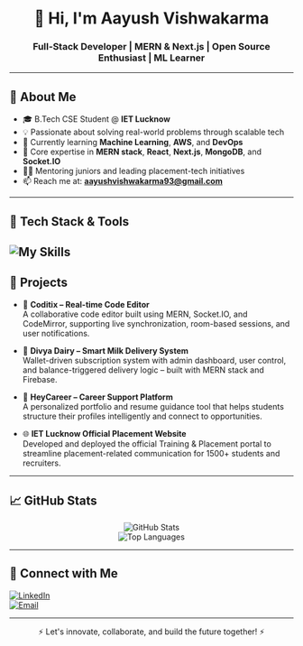 <h1 align="center">👋 Hi, I'm Aayush Vishwakarma</h1>
<h3 align="center">Full‑Stack Developer | MERN & Next.js | Open Source Enthusiast | ML Learner</h3>

---

## 🎯 About Me

- 🎓 B.Tech CSE Student @ **IET Lucknow**
- 💡 Passionate about solving real-world problems through scalable tech  
- 🚀 Currently learning **Machine Learning**, **AWS**, and **DevOps**
- 🔧 Core expertise in **MERN stack**, **React**, **Next.js**, **MongoDB**, and **Socket.IO**
- 👨‍🏫 Mentoring juniors and leading placement-tech initiatives
- 📫 Reach me at: **aayushvishwakarma93@gmail.com**

---

## 🧰 Tech Stack & Tools

![My Skills](https://skillicons.dev/icons?i=python,cpp,html,css,js,react,nodejs,mongodb,express,tailwind,git,github,linux,tensorflow,opencv)
---

## 🚀 Projects

- 🧠 **Coditix – Real-time Code Editor**  
  A collaborative code editor built using MERN, Socket.IO, and CodeMirror, supporting live synchronization, room-based sessions, and user notifications.

- 🥛 **Divya Dairy – Smart Milk Delivery System**  
  Wallet-driven subscription system with admin dashboard, user control, and balance-triggered delivery logic – built with MERN stack and Firebase.

- 💼 **HeyCareer – Career Support Platform**  
  A personalized portfolio and resume guidance tool that helps students structure their profiles intelligently and connect to opportunities.

- 🌐 **IET Lucknow Official Placement Website**  
  Developed and deployed the official Training & Placement portal to streamline placement-related communication for 1500+ students and recruiters.


---

## 📈 GitHub Stats

<div align="center">

![GitHub Stats](https://github-readme-stats.vercel.app/api?username=Aayushhh07&show_icons=true&theme=radical&hide_title=true&hide_border=true)  
![Top Languages](https://github-readme-stats.vercel.app/api/top-langs/?username=Aayushhh07&layout=compact&theme=radical&hide_border=true)

</div>

---

## 🔗 Connect with Me

[![LinkedIn](https://img.shields.io/badge/-Aayush%20Vishwakarma-0077B5?style=flat-square&logo=linkedin&logoColor=white)](https://www.linkedin.com/in/aayush-vishwakarma-68a8a92a1/)  
[![Email](https://img.shields.io/badge/-aayushvishwakarma93@gmail.com-D14836?style=flat-square&logo=gmail&logoColor=white)](mailto:aayushvishwakarma93@gmail.com)

---

<p align="center">⚡ Let's innovate, collaborate, and build the future together! ⚡</p>
